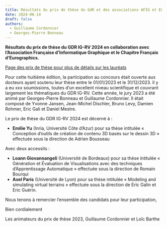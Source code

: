 ```yaml
---
title: Résultats du prix de thèse du GdR et des associations AFIG et EGFR 2024
date: 2024-06-14
draft: false
authors:
  - Guillaume Cordonnier
  - Georges-Pierre Bonneau
---
```


**Résultats du prix de thèse du GDR IG-RV 2024
en collaboration avec l’Association Française d’Informatique Graphique et le Chapitre Français d’Eurographics.**

[Page des prix de thèse pour plus de détails sur les lauréats](http://gdr-igrv.fr/actions/prix-these/)

Pour cette huitième édition, la participation au concours était ouverte aux docteurs ayant soutenu leur thèse entre le 01/01/2023 et le 31/12/2023. Il y a eu xxx soumissions, toutes d’un excellent niveau scientifique et couvrant largement les thématiques du GDR IG-RV.  Cette année, le jury 2023 a été animé par Georges-Pierre Bonneau et Guillaume Cordonnier. Il était composé de Yvonne Jansen, Jean-Michel Dischler, Bruno Levy, Damien Rohmer, Eric Gali et Daniel Mestre.

Le prix de thèse du GDR IG-RV 2024 est décerné à :

* **Emilie Yu** (Inria, Université Côte d’Azur) pour sa thèse intitulée « Conception d’outils de création de contenu 3D basés sur le dessin 3D » effectuée sous la direction de Adrien Bousseau

Avec deux accessits :

* **Loann Giovannangeli** (Université de Bordeaux) pour sa thèse intitulée « Génération et Évaluation de Visualisations avec des techniques d’Apprentissage Automatique » effectuée sous la direction de Romain Bourqui
* **Axel Paris** (Université de Lyon) pour sa thèse intitulée « Modeling and simulating virtual terrains » effectuée sous la direction de Eric Galin et Eric Guérin.


Nous tenons à remercier l’ensemble des candidats pour leur participation, 

Bien cordialement

Les animateurs du prix de thèse 2023,
Guillaume Cordonnier et Loïc Barthe